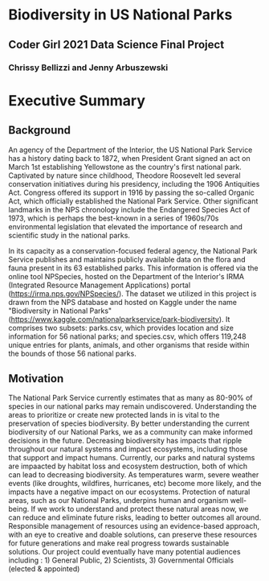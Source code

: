 # Biodiversity in US National Parks

## Coder Girl 2021 Data Science Final Project

### Chrissy Bellizzi and Jenny Arbuszewski

# Executive Summary

## Background

An agency of the Department of the Interior, the US National Park Service has a history dating back to 1872, when President Grant signed an act on March 1st establishing Yellowstone as the country's first national park.  Captivated by nature since childhood, Theodore Roosevelt led several conservation initiatives during his presidency, including the 1906 Antiquities Act.  Congress offered its support in 1916 by passing the so-called Organic Act, which officially established the National Park Service.  Other significant landmarks in the NPS chronology include the Endangered Species Act of 1973, which is perhaps the best-known in a series of 1960s/70s environmental legislation that elevated the importance of research and scientific study in the national parks.

In its capacity as a conservation-focused federal agency, the National Park Service publishes and maintains publicly available data on the flora and fauna present in its 63 established parks.  This information is offered via the online tool NPSpecies, hosted on the Department of the Interior's IRMA (Integrated Resource Management Applications) portal (https://irma.nps.gov/NPSpecies/).  The dataset we utilized in this project is drawn from the NPS database and hosted on Kaggle under the name "Biodiversity in National Parks" (https://www.kaggle.com/nationalparkservice/park-biodiversity).  It comprises two subsets: parks.csv, which provides location and size information for 56 national parks; and species.csv, which offers 119,248 unique entries for plants, animals, and other organisms that reside within the bounds of those 56 national parks.

## Motivation

The National Park Service currently estimates that as many as 80-90% of species in our national parks may remain undiscovered. Understanding the areas to prioritize or create new protected lands in is vital to the preservation of species biodiversity. By better understanding the current biodiversity of our National Parks, we as a community can make informed decisions in the future. Decreasing biodiversity has impacts that ripple throughout our natural systems and impact ecosystems, including those that support and impact humans. Currently, our parks and natural systems are impaacted by habitat loss and ecosystem destruction, both of which can lead to decreasing biodiversity. As temperatures warm, severe weather events (like droughts, wildfires, hurricanes, etc) become more likely, and the impacts have a negative impact on our ecosystems.  Protection of natural areas, such as our National Parks, underpins human and organism well-being. If we work to understand and protect these natural areas now, we can reduce and eliminate future risks, leading to better outcomes all around. Responsible management of resources using an evidence-based approach, with an eye to creative and doable solutions, can preserve these resources for future generations and make real progress towards sustainable solutions. Our project could eventually have many potential audiences including : 1) General Public, 2) Scientists, 3) Governmental Officials (elected & appointed)
